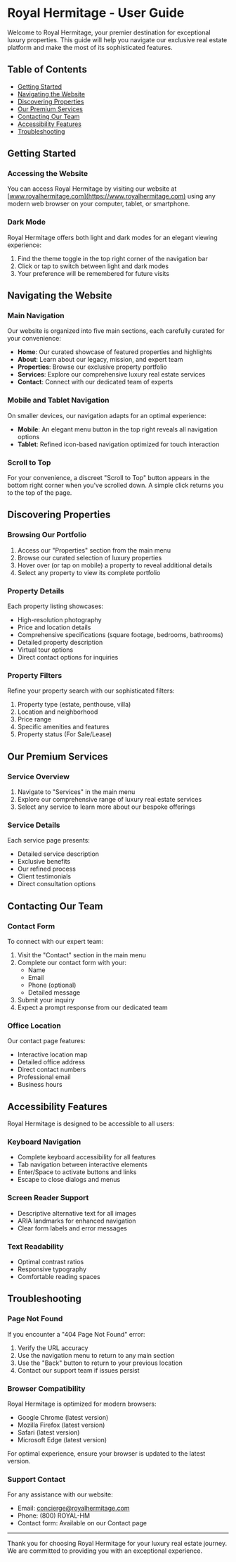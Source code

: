 # Royal Hermitage - User Guide

Welcome to Royal Hermitage, your premier destination for exceptional luxury properties. This guide will help you navigate our exclusive real estate platform and make the most of its sophisticated features.

## Table of Contents

- [Getting Started](#getting-started)
- [Navigating the Website](#navigating-the-website)
- [Discovering Properties](#discovering-properties)
- [Our Premium Services](#our-premium-services)
- [Contacting Our Team](#contacting-our-team)
- [Accessibility Features](#accessibility-features)
- [Troubleshooting](#troubleshooting)

## Getting Started

### Accessing the Website

You can access Royal Hermitage by visiting our website at [www.royalhermitage.com](https://www.royalhermitage.com) using any modern web browser on your computer, tablet, or smartphone.

### Dark Mode

Royal Hermitage offers both light and dark modes for an elegant viewing experience:

1. Find the theme toggle in the top right corner of the navigation bar
2. Click or tap to switch between light and dark modes
3. Your preference will be remembered for future visits

## Navigating the Website

### Main Navigation

Our website is organized into five main sections, each carefully curated for your convenience:

- **Home**: Our curated showcase of featured properties and highlights
- **About**: Learn about our legacy, mission, and expert team
- **Properties**: Browse our exclusive property portfolio
- **Services**: Explore our comprehensive luxury real estate services
- **Contact**: Connect with our dedicated team of experts

### Mobile and Tablet Navigation

On smaller devices, our navigation adapts for an optimal experience:

- **Mobile**: An elegant menu button in the top right reveals all navigation options
- **Tablet**: Refined icon-based navigation optimized for touch interaction

### Scroll to Top

For your convenience, a discreet "Scroll to Top" button appears in the bottom right corner when you've scrolled down. A simple click returns you to the top of the page.

## Discovering Properties

### Browsing Our Portfolio

1. Access our "Properties" section from the main menu
2. Browse our curated selection of luxury properties
3. Hover over (or tap on mobile) a property to reveal additional details
4. Select any property to view its complete portfolio

### Property Details

Each property listing showcases:

- High-resolution photography
- Price and location details
- Comprehensive specifications (square footage, bedrooms, bathrooms)
- Detailed property description
- Virtual tour options
- Direct contact options for inquiries

### Property Filters

Refine your property search with our sophisticated filters:

1. Property type (estate, penthouse, villa)
2. Location and neighborhood
3. Price range
4. Specific amenities and features
5. Property status (For Sale/Lease)

## Our Premium Services

### Service Overview

1. Navigate to "Services" in the main menu
2. Explore our comprehensive range of luxury real estate services
3. Select any service to learn more about our bespoke offerings

### Service Details

Each service page presents:

- Detailed service description
- Exclusive benefits
- Our refined process
- Client testimonials
- Direct consultation options

## Contacting Our Team

### Contact Form

To connect with our expert team:

1. Visit the "Contact" section in the main menu
2. Complete our contact form with your:
   - Name
   - Email
   - Phone (optional)
   - Detailed message
3. Submit your inquiry
4. Expect a prompt response from our dedicated team

### Office Location

Our contact page features:

- Interactive location map
- Detailed office address
- Direct contact numbers
- Professional email
- Business hours

## Accessibility Features

Royal Hermitage is designed to be accessible to all users:

### Keyboard Navigation

- Complete keyboard accessibility for all features
- Tab navigation between interactive elements
- Enter/Space to activate buttons and links
- Escape to close dialogs and menus

### Screen Reader Support

- Descriptive alternative text for all images
- ARIA landmarks for enhanced navigation
- Clear form labels and error messages

### Text Readability

- Optimal contrast ratios
- Responsive typography
- Comfortable reading spaces

## Troubleshooting

### Page Not Found

If you encounter a "404 Page Not Found" error:

1. Verify the URL accuracy
2. Use the navigation menu to return to any main section
3. Use the "Back" button to return to your previous location
4. Contact our support team if issues persist

### Browser Compatibility

Royal Hermitage is optimized for modern browsers:

- Google Chrome (latest version)
- Mozilla Firefox (latest version)
- Safari (latest version)
- Microsoft Edge (latest version)

For optimal experience, ensure your browser is updated to the latest version.

### Support Contact

For any assistance with our website:

- Email: concierge@royalhermitage.com
- Phone: (800) ROYAL-HM
- Contact form: Available on our Contact page

---

Thank you for choosing Royal Hermitage for your luxury real estate journey. We are committed to providing you with an exceptional experience.